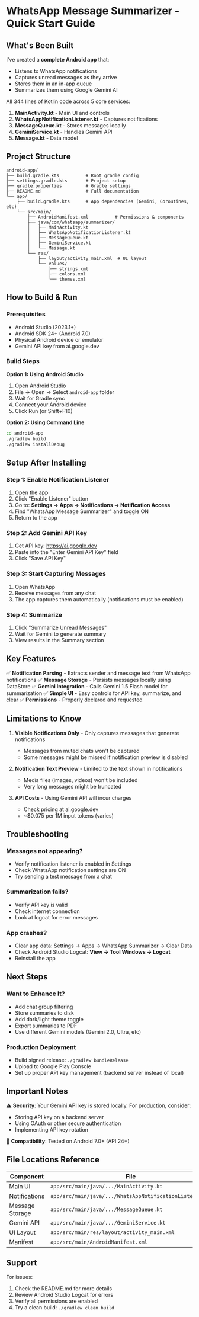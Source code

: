 # WhatsApp Message Summarizer - Quick Start Guide

## What's Been Built

I've created a **complete Android app** that:
- Listens to WhatsApp notifications
- Captures unread messages as they arrive
- Stores them in an in-app queue
- Summarizes them using Google Gemini AI

All 344 lines of Kotlin code across 5 core services:
1. **MainActivity.kt** - Main UI and controls
2. **WhatsAppNotificationListener.kt** - Captures notifications
3. **MessageQueue.kt** - Stores messages locally
4. **GeminiService.kt** - Handles Gemini API
5. **Message.kt** - Data model

## Project Structure
```
android-app/
├── build.gradle.kts          # Root gradle config
├── settings.gradle.kts       # Project setup
├── gradle.properties         # Gradle settings
├── README.md                 # Full documentation
└── app/
    ├── build.gradle.kts      # App dependencies (Gemini, Coroutines, etc)
    └── src/main/
        ├── AndroidManifest.xml          # Permissions & components
        ├── java/com/whatsapp/summarizer/
        │   ├── MainActivity.kt
        │   ├── WhatsAppNotificationListener.kt
        │   ├── MessageQueue.kt
        │   ├── GeminiService.kt
        │   └── Message.kt
        └── res/
            ├── layout/activity_main.xml  # UI layout
            └── values/
                ├── strings.xml
                ├── colors.xml
                └── themes.xml
```

## How to Build & Run

### Prerequisites
- Android Studio (2023.1+)
- Android SDK 24+ (Android 7.0)
- Physical Android device or emulator
- Gemini API key from ai.google.dev

### Build Steps

**Option 1: Using Android Studio**
1. Open Android Studio
2. File → Open → Select `android-app` folder
3. Wait for Gradle sync
4. Connect your Android device
5. Click Run (or Shift+F10)

**Option 2: Using Command Line**
```bash
cd android-app
./gradlew build
./gradlew installDebug
```

## Setup After Installing

### Step 1: Enable Notification Listener
1. Open the app
2. Click "Enable Listener" button
3. Go to: **Settings → Apps → Notifications → Notification Access**
4. Find "WhatsApp Message Summarizer" and toggle ON
5. Return to the app

### Step 2: Add Gemini API Key
1. Get API key: https://ai.google.dev
2. Paste into the "Enter Gemini API Key" field
3. Click "Save API Key"

### Step 3: Start Capturing Messages
1. Open WhatsApp
2. Receive messages from any chat
3. The app captures them automatically (notifications must be enabled)

### Step 4: Summarize
1. Click "Summarize Unread Messages"
2. Wait for Gemini to generate summary
3. View results in the Summary section

## Key Features

✅ **Notification Parsing** - Extracts sender and message text from WhatsApp notifications
✅ **Message Storage** - Persists messages locally using DataStore
✅ **Gemini Integration** - Calls Gemini 1.5 Flash model for summarization
✅ **Simple UI** - Easy controls for API key, summarize, and clear
✅ **Permissions** - Properly declared and requested

## Limitations to Know

1. **Visible Notifications Only** - Only captures messages that generate notifications
   - Messages from muted chats won't be captured
   - Some messages might be missed if notification preview is disabled

2. **Notification Text Preview** - Limited to the text shown in notifications
   - Media files (images, videos) won't be included
   - Very long messages might be truncated

3. **API Costs** - Using Gemini API will incur charges
   - Check pricing at ai.google.dev
   - ~$0.075 per 1M input tokens (varies)

## Troubleshooting

### Messages not appearing?
- Verify notification listener is enabled in Settings
- Check WhatsApp notification settings are ON
- Try sending a test message from a chat

### Summarization fails?
- Verify API key is valid
- Check internet connection
- Look at logcat for error messages

### App crashes?
- Clear app data: Settings → Apps → WhatsApp Summarizer → Clear Data
- Check Android Studio Logcat: **View → Tool Windows → Logcat**
- Reinstall the app

## Next Steps

### Want to Enhance It?
- Add chat group filtering
- Store summaries to disk
- Add dark/light theme toggle
- Export summaries to PDF
- Use different Gemini models (Gemini 2.0, Ultra, etc)

### Production Deployment
- Build signed release: `./gradlew bundleRelease`
- Upload to Google Play Console
- Set up proper API key management (backend server instead of local)

## Important Notes

⚠️ **Security**: Your Gemini API key is stored locally. For production, consider:
- Storing API key on a backend server
- Using OAuth or other secure authentication
- Implementing API key rotation

📱 **Compatibility**: Tested on Android 7.0+ (API 24+)

## File Locations Reference

| Component | File |
|-----------|------|
| Main UI | `app/src/main/java/.../MainActivity.kt` |
| Notifications | `app/src/main/java/.../WhatsAppNotificationListener.kt` |
| Message Storage | `app/src/main/java/.../MessageQueue.kt` |
| Gemini API | `app/src/main/java/.../GeminiService.kt` |
| UI Layout | `app/src/main/res/layout/activity_main.xml` |
| Manifest | `app/src/main/AndroidManifest.xml` |

## Support

For issues:
1. Check the README.md for more details
2. Review Android Studio Logcat for errors
3. Verify all permissions are enabled
4. Try a clean build: `./gradlew clean build`
